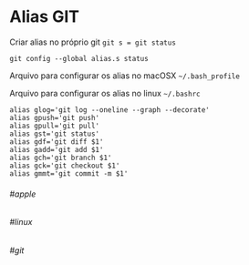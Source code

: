 # Alias GIT

Criar alias no próprio git `git s = git status`

`git config --global alias.s status`


Arquivo para configurar os alias no macOSX
`~/.bash_profile`

Arquivo para configurar os alias no linux
`~/.bashrc`

```
alias glog='git log --oneline --graph --decorate'
alias gpush='git push'
alias gpull='git pull'
alias gst='git status'
alias gdf='git diff $1'
alias gadd='git add $1'
alias gch='git branch $1'
alias gck='git checkout $1'
alias gmmt='git commit -m $1'
```
###### #apple
###### #linux
###### #git
